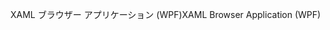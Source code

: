<span data-ttu-id="934c9-101">XAML ブラウザー アプリケーション (WPF)</span><span class="sxs-lookup"><span data-stu-id="934c9-101">XAML Browser Application (WPF)</span></span>